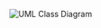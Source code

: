 ![UML Class Diagram](https://lucid.app/lucidchart/a012735d-76bd-4a48-99e8-08a0d6f246b9/edit?beaconFlowId=3DE87449AA418EA6&invitationId=inv_0c8baebc-de5a-44a4-9c84-31f30e391c1f&page=bHG7zm2CbhqS#)
